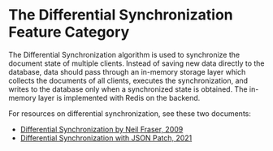 # The Differential Synchronization Feature Category

The Differential Synchronization algorithm is used to synchronize the document state of multiple clients. Instead of saving new data directly to the database, data should pass through an in-memory storage layer which collects the documents of all clients, executes the synchronization, and writes to the database only when a synchronized state is obtained. The in-memory layer is implemented with Redis on the backend.

For resources on differential synchronization, see these two documents:
- [Differential Synchronization by Neil Fraser, 2009](https://neil.fraser.name/writing/sync/)
- [Differential Synchronization with JSON Patch, 2021](https://saswat.dev/differential-synchronization-with-json-patch/)